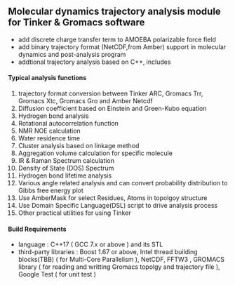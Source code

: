 ## Molecular dynamics trajectory analysis module for Tinker & Gromacs software

- add discrete charge transfer term to AMOEBA polarizable force field
- add binary trajectory format (NetCDF,from Amber) support in molecular dynamics and post-analysis program
- addtional trajectory analysis based on C++, includes

#### Typical analysis functions
 
1.   trajectory format conversion between Tinker ARC, Gromacs Trr, Gromacs Xtc, Gromacs Gro and Amber Netcdf
2.   Diffusion coefficient based on Einstein and Green-Kubo equation
3.   Hydrogen bond analysis
4.   Rotational autocorrelation function
5.   NMR NOE calculation
6.   Water residence time
7.   Cluster analysis based on linkage method
8.   Aggregation volume calculation for specific molecule
9.   IR & Raman Spectrum calculation
10.  Density of State (DOS) Spectrum
11.  Hydrogen bond lifetime analysis
12.  Various angle related analysis and can convert probability distribution to Gibbs free energy plot
13.  Use AmberMask for select Residues, Atoms in topolgoy structure
14.  Use Domain Specific Language(DSL) script to drive analysis process 
15.  Other practical utilities for using Tinker

#### Build Requirements
- language : C++17 ( GCC 7.x or above ) and its STL
- third-party libraries :  Boost 1.67 or above,
                           Intel thread building blocks(TBB) ( for Multi-Core Parallelism ), 
                           NetCDF,  FFTW3 , 
                           GROMACS library ( for reading and writting Gromacs topolgy and trajectory file ),
                           Google Test ( for unit test )

                           
### 
 
